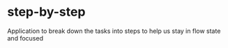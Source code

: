# step-by-step
Application to break down the tasks into steps to help us stay in flow state and focused
